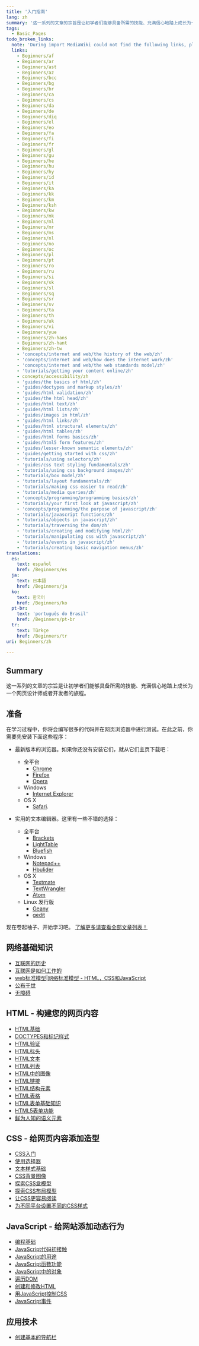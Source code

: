 ```yaml
---
title: '入门指南'
lang: zh
summary: '这一系列的文章的宗旨是让初学者们能够具备所需的技能、充满信心地踏上成长为一个网页设计师或者开发者的旅程。'
tags:
  - Basic_Pages
todo_broken_links:
  note: 'During import MediaWiki could not find the following links, please fix and adjust this list.'
  links:
    - Beginners/af
    - Beginners/ar
    - Beginners/ast
    - Beginners/az
    - Beginners/bcc
    - Beginners/bg
    - Beginners/br
    - Beginners/ca
    - Beginners/cs
    - Beginners/da
    - Beginners/de
    - Beginners/diq
    - Beginners/el
    - Beginners/eo
    - Beginners/fa
    - Beginners/fi
    - Beginners/fr
    - Beginners/gl
    - Beginners/gu
    - Beginners/he
    - Beginners/hu
    - Beginners/hy
    - Beginners/id
    - Beginners/it
    - Beginners/ka
    - Beginners/kk
    - Beginners/km
    - Beginners/ksh
    - Beginners/kw
    - Beginners/mk
    - Beginners/ml
    - Beginners/mr
    - Beginners/ms
    - Beginners/nl
    - Beginners/no
    - Beginners/oc
    - Beginners/pl
    - Beginners/pt
    - Beginners/ro
    - Beginners/ru
    - Beginners/si
    - Beginners/sk
    - Beginners/sl
    - Beginners/sq
    - Beginners/sr
    - Beginners/sv
    - Beginners/ta
    - Beginners/th
    - Beginners/uk
    - Beginners/vi
    - Beginners/yue
    - Beginners/zh-hans
    - Beginners/zh-hant
    - Beginners/zh-tw
    - 'concepts/internet and web/the history of the web/zh'
    - 'concepts/internet and web/how does the internet work/zh'
    - 'concepts/internet and web/the web standards model/zh'
    - 'tutorials/getting your content online/zh'
    - concepts/accessibility/zh
    - 'guides/the basics of html/zh'
    - 'guides/doctypes and markup styles/zh'
    - 'guides/html validation/zh'
    - 'guides/the html head/zh'
    - 'guides/html text/zh'
    - 'guides/html lists/zh'
    - 'guides/images in html/zh'
    - 'guides/html links/zh'
    - 'guides/html structural elements/zh'
    - 'guides/html tables/zh'
    - 'guides/html forms basics/zh'
    - 'guides/html5 form features/zh'
    - 'guides/lesser-known semantic elements/zh'
    - 'guides/getting started with css/zh'
    - 'tutorials/using selectors/zh'
    - 'guides/css text styling fundamentals/zh'
    - 'tutorials/using css background images/zh'
    - 'tutorials/box model/zh'
    - 'tutorials/layout fundamentals/zh'
    - 'tutorials/making css easier to read/zh'
    - 'tutorials/media queries/zh'
    - 'concepts/programming/programming basics/zh'
    - 'tutorials/your first look at javascript/zh'
    - 'concepts/programming/the purpose of javascript/zh'
    - 'tutorials/javascript functions/zh'
    - 'tutorials/objects in javascript/zh'
    - 'tutorials/traversing the dom/zh'
    - 'tutorials/creating and modifying html/zh'
    - 'tutorials/manipulating css with javascript/zh'
    - 'tutorials/events in javascript/zh'
    - 'tutorials/creating basic navigation menus/zh'
translations:
  es:
    text: español
    href: /Beginners/es
  ja:
    text: 日本語
    href: /Beginners/ja
  ko:
    text: 한국어
    href: /Beginners/ko
  pt-br:
    text: 'português do Brasil'
    href: /Beginners/pt-br
  tr:
    text: Türkçe
    href: /Beginners/tr
uri: Beginners/zh

---
```

## Summary

这一系列的文章的宗旨是让初学者们能够具备所需的技能、充满信心地踏上成长为一个网页设计师或者开发者的旅程。

## 准备

在学习过程中，你将会编写很多的代码并在网页浏览器中进行测试。在此之前，你需要先安装下面这些程序：

-   最新版本的浏览器。如果你还没有安装它们，就从它们主页下载吧：
    -   全平台
        -   [Chrome](https://www.google.com/chrome)
        -   [Firefox](http://www.mozilla.org/firefox)
        -   [Opera](http://www.opera.com)
    -   Windows
        -   [Internet Explorer](http://microsoft.com/ie)
    -   OS X
        -   [Safari](http://www.apple.com/safari/).

-   实用的文本编辑器。这里有一些不错的选择：
    -   全平台
        -   [Brackets](http://brackets.io)
        -   [LightTable](http://www.lighttable.com)
        -   [Bluefish](http://bluefish.openoffice.nl/index.html)
    -   Windows
        -   [Notepad++](http://notepad-plus-plus.org/)
        -   [Hbulider](http://dcloud.io/)
    -   OS X
        -   [Textmate](https://github.com/textmate/textmate)
        -   [TextWrangler](http://www.barebones.com/products/textwrangler/)
        -   [Atom](https://atom.io/)
    -   Linux 发行版
        -   [Geany](http://www.geany.org/)
        -   [gedit](https://wiki.gnome.org/Apps/Gedit)

现在卷起袖子、开始学习吧。 [了解更多请查看全部文章列表！](/tutorials)

## 网络基础知识

-   [互联网的历史](/w/index.php?title=concepts/internet_and_web/the_history_of_the_web/zh&action=edit&redlink=1)
-   [互联网是如何工作的](/w/index.php?title=concepts/internet_and_web/how_does_the_internet_work/zh&action=edit&redlink=1)
-   [web标准模型|网络标准模型 - HTML，CSS和JavaScript](/w/index.php?title=concepts/internet_and_web/the_web_standards_model/zh&action=edit&redlink=1)
-   [公布于世](/w/index.php?title=tutorials/getting_your_content_online/zh&action=edit&redlink=1)
-   [无障碍](/w/index.php?title=concepts/accessibility/zh&action=edit&redlink=1)

## HTML - 构建您的网页内容

-   [HTML基础](/w/index.php?title=guides/the_basics_of_html/zh&action=edit&redlink=1)
-   [DOCTYPES和标记样式](/w/index.php?title=guides/doctypes_and_markup_styles/zh&action=edit&redlink=1)
-   [HTML验证](/w/index.php?title=guides/html_validation/zh&action=edit&redlink=1)
-   [HTML标头](/w/index.php?title=guides/the_html_head/zh&action=edit&redlink=1)
-   [HTML文本](/w/index.php?title=guides/html_text/zh&action=edit&redlink=1)
-   [HTML列表](/w/index.php?title=guides/html_lists/zh&action=edit&redlink=1)
-   [HTML中的图像](/w/index.php?title=guides/images_in_html/zh&action=edit&redlink=1)
-   [HTML链接](/w/index.php?title=guides/html_links/zh&action=edit&redlink=1)
-   [HTML结构元素](/w/index.php?title=guides/html_structural_elements/zh&action=edit&redlink=1)
-   [HTML表格](/w/index.php?title=guides/html_tables/zh&action=edit&redlink=1)
-   [HTML表单基础知识](/w/index.php?title=guides/html_forms_basics/zh&action=edit&redlink=1)
-   [HTML5表单功能](/w/index.php?title=guides/html5_form_features/zh&action=edit&redlink=1)
-   [鲜为人知的语义元素](/w/index.php?title=guides/lesser-known_semantic_elements/zh&action=edit&redlink=1)

## CSS - 给网页内容添加造型

-   [CSS入门](/w/index.php?title=guides/getting_started_with_css/zh&action=edit&redlink=1)
-   [使用选择器](/w/index.php?title=tutorials/using_selectors/zh&action=edit&redlink=1)
-   [文本样式基础](/w/index.php?title=guides/css_text_styling_fundamentals/zh&action=edit&redlink=1)
-   [CSS背景图像](/w/index.php?title=tutorials/using_css_background_images/zh&action=edit&redlink=1)
-   [探索CSS盒模型](/w/index.php?title=tutorials/box_model/zh&action=edit&redlink=1)
-   [探索CSS布局模型](/w/index.php?title=tutorials/layout_fundamentals/zh&action=edit&redlink=1)
-   [让CSS更容易阅读](/w/index.php?title=tutorials/making_css_easier_to_read/zh&action=edit&redlink=1)
-   [为不同平台设置不同的CSS样式](/w/index.php?title=tutorials/media_queries/zh&action=edit&redlink=1)

## JavaScript - 给网站添加动态行为

-   [编程基础](/w/index.php?title=concepts/programming/programming_basics/zh&action=edit&redlink=1)
-   [JavaScript代码初接触](/w/index.php?title=tutorials/your_first_look_at_javascript/zh&action=edit&redlink=1)
-   [JavaScript的用途](/w/index.php?title=concepts/programming/the_purpose_of_javascript/zh&action=edit&redlink=1)
-   [JavaScript函数功能](/w/index.php?title=tutorials/javascript_functions/zh&action=edit&redlink=1)
-   [JavaScript中的对象](/w/index.php?title=tutorials/objects_in_javascript/zh&action=edit&redlink=1)
-   [遍历DOM](/w/index.php?title=tutorials/traversing_the_dom/zh&action=edit&redlink=1)
-   [创建和修改HTML](/w/index.php?title=tutorials/creating_and_modifying_html/zh&action=edit&redlink=1)
-   [用JavaScript控制CSS](/w/index.php?title=tutorials/manipulating_css_with_javascript/zh&action=edit&redlink=1)
-   [JavaScript事件](/w/index.php?title=tutorials/events_in_javascript/zh&action=edit&redlink=1)

## 应用技术

-   [创建基本的导航栏](/w/index.php?title=tutorials/creating_basic_navigation_menus/zh&action=edit&redlink=1)

